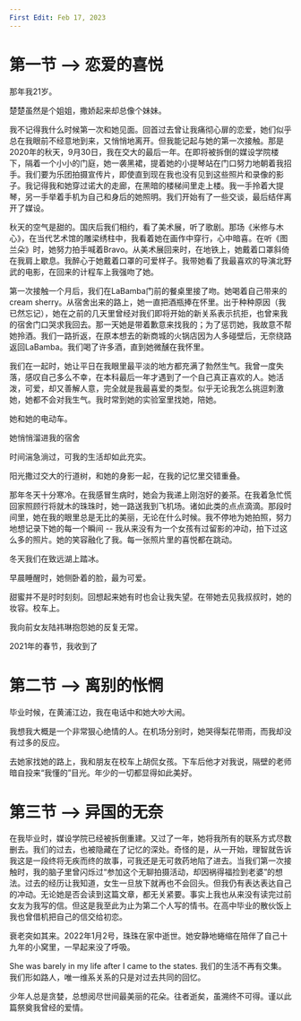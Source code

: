 ```yaml
---
First Edit: Feb 17, 2023
---
```


<!--- ======================================================================== -->

# 第一节 --> 恋爱的喜悦

那年我21岁。

楚楚虽然是个姐姐，撒娇起来却总像个妹妹。

我不记得我什么时候第一次和她见面。回首过去曾让我痛彻心扉的恋爱，她们似乎总在我眼前不经意地到来，又悄悄地离开。但我能记起与她的第一次接触。那是2020年的秋天，9月30日，我在交大的最后一年。在即将被拆倒的媒设学院楼下，隔着一个小小的门庭，她一袭黑裙，提着她的小提琴站在门口努力地朝着我招手。我们要为乐团拍摄宣传片，即使直到现在我也没有见到这些照片和录像的影子。我记得我和她穿过诺大的走廊，在黑暗的楼梯间里走上楼。我一手拎着大提琴，另一手举着手机为自己和身后的她照明。我们开始有了一些交谈，最后结伴离开了媒设。

秋天的空气是甜的。国庆后我们相约，看了美术展，听了歌剧。那场《米修与木心》，在当代艺术馆的雕梁绣柱中，我看着她在画作中穿行，心中暗喜。在听《图兰朵》时，她努力拍手喊着Bravo。从美术展回来时，在地铁上，她戴着口罩斜倚在我肩上歇息。我醉心于她戴着口罩的可爱样子。我带她看了我最喜欢的导演北野武的电影，在回来的计程车上我强吻了她。

第一次接触一个月后，我们在LaBamba门前的餐桌里接了吻。她喝着自己带来的cream sherry。从宿舍出来的路上，她一直把酒瓶捧在怀里。出于种种原因（我已然忘记），她在之前的几天里曾经对我们即将开始的新关系表示抗拒，也曾来我的宿舍门口哭求我回去。那一天她是带着歉意来找我的；为了惩罚她，我故意不帮她拎酒。我们一路折返，在原本想去的新商城的火锅店因为人多碰壁后，无奈绕路返回LaBamba。我们喝了许多酒，直到她微醺在我怀里。

我们在一起时，她让平日在我眼里最平淡的地方都充满了勃然生气。我曾一度失落，感叹自己多么不幸，在本科最后一年才遇到了一个自己真正喜欢的人。她活泼，可爱，却又善解人意，完全就是我最喜爱的类型。似乎无论我怎么挑逗刺激她，她都不会对我生气。我时常到她的实验室里找她，陪她。

她和她的电动车。

她悄悄溜进我的宿舍

时间湍急淌过，可我的生活却如此充实。

阳光撒过交大的行道树，和她的身影一起，在我的记忆里交错重叠。

那年冬天十分寒冷。在我感冒生病时，她会为我递上刚泡好的姜茶。在我着急忙慌回家照顾行将就木的珠珠时，她一路送我到飞机场。诸如此类的点点滴滴。那段时间里，她在我的眼里总是无比的美丽，无论在什么时候。我不停地为她拍照，努力地想记录下她的每一个瞬间 -- 我从来没有为一个女孩有过留影的冲动，拍下过这么多的照片。她的笑容融化了我。每一张照片里的喜悦都在跳动。

冬天我们在致远湖上踏冰。

早晨睡醒时，她侧卧着的脸，最为可爱。

甜蜜并不是时时刻刻。回想起来她有时也会让我失望。在带她去见我叔叔时，她的妆容。校车上。

我向前女友陆祎琳抱怨她的反复无常。


2021年的春节，我收到了

<!--- ======================================================================== -->

# 第二节 --> 离别的怅惘

毕业时候，在黄浦江边，我在电话中和她大吵大闹。

我想我大概是一个非常狠心绝情的人。在机场分别时，她哭得梨花带雨，而我却没有过多的反应。

去她家找她的路上，我和朋友在校车上胡侃女孩。下车后他才对我说，隔壁的老师暗自投来“我懂的”目光。年少的一切都显得如此美好。

<!--- ======================================================================== -->

# 第三节 --> 异国的无奈

在我毕业时，媒设学院已经被拆倒重建。又过了一年，她将我所有的联系方式尽数删去。我们的过去，也被隐藏在了记忆的深处。奇怪的是，从一开始，理智就告诉我这是一段终将无疾而终的故事，可我还是无可救药地陷了进去。当我们第一次接触时，我的脑子里曾闪烁过“参加这个无聊拍摄活动，却因祸得福捡到老婆”的想法。过去的经历让我知道，女生一旦放下就再也不会回头。但我仍有表达表达自己的冲动。无论她是否会读到这篇文章，都无关紧要。事实上我也从来没有读完过前女友为我写的信。但这是我至此为止为第二个人写的情书。在高中毕业的散伙饭上我也曾借机把自己的信交给初恋。

衰老突如其来。2022年1月2号，珠珠在家中逝世。她安静地蜷缩在陪伴了自己十九年的小窝里，一早起来没了呼吸。

She was barely in my life after I came to the states. 我们的生活不再有交集。我们形如路人，唯一维系关系的只是对过去共同的回忆。

少年人总是贪婪，总想阅尽世间最美丽的花朵。往者逝矣，虽溯终不可得。谨以此篇祭奠我曾经的爱情。